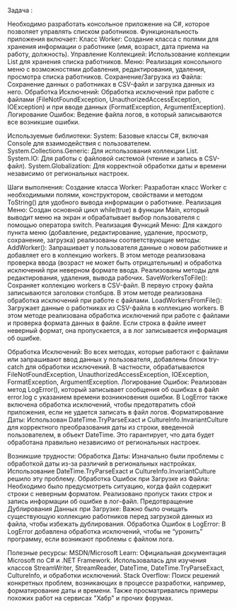 Задача :

Необходимо разработать консольное приложение на C#, которое позволяет управлять списком работников. Функциональность приложения включает:
Класс Worker: Создание класса с полями для хранения информации о работнике (имя, возраст, дата приема на работу, должность).
Управление Коллекцией: Использование коллекции List<Worker> для хранения списка работников.
Меню: Реализация консольного меню с возможностями добавления, редактирования, удаления, просмотра списка работников.
Сохранение/Загрузка из Файла: Сохранение данных о работниках в CSV-файл и загрузка данных из него.
Обработка Исключений: Обработка исключений при работе с файлами (FileNotFoundException, UnauthorizedAccessException, IOException) и при вводе данных (FormatException, ArgumentException).
Логирование Ошибок: Ведение файла логов, в который записываются все возникшие ошибки.

Используемые библиотеки:
System: Базовые классы C#, включая Console для взаимодействия с пользователем.
System.Collections.Generic: Для использования коллекции List<Worker>.
System.IO: Для работы с файловой системой (чтение и запись в CSV-файл).
System.Globalization: Для корректной обработки даты и времени независимо от региональных настроек.

Шаги выполнения:
Создание класса Worker: Разработан класс Worker с необходимыми полями, конструктором, свойствами и методом ToString() для удобного вывода информации о работнике.
Реализация Меню: Создан основной цикл while(true) в функции Main, который выводит меню на экран и обрабатывает выбор пользователя с помощью оператора switch.
Реализация Функций Меню: Для каждого пункта меню (добавление, редактирование, удаление, просмотр, сохранение, загрузка) реализованы соответствующие методы:
AddWorker(): Запрашивает у пользователя данные о новом работнике и добавляет его в коллекцию workers. В этом методе реализована проверка ввода (возраст не может быть отрицательным) и обработка исключений при неверном формате ввода.
Реализованы методы для редактирования, удаления, вывода рабочих.
SaveWorkersToFile(): Сохраняет коллекцию workers в CSV-файл. В первую строку файла записываются заголовки столбцов. В этом методе реализована обработка исключений при работе с файлами.
LoadWorkersFromFile(): Загружает данные о работниках из CSV-файла в коллекцию workers. В этом методе реализована обработка исключений при работе с файлами и проверка формата данных в файле. Если строка в файле имеет неверный формат, она пропускается, а в лог записывается информация об ошибке.

Обработка Исключений: Во всех методах, которые работают с файлами или запрашивают ввод данных у пользователя, добавлены блоки try-catch для обработки исключений. В частности, обрабатываются FileNotFoundException, UnauthorizedAccessException, IOException, FormatException, ArgumentException.
Логирование Ошибок: Реализован метод LogError(), который записывает сообщения об ошибках в файл error.log с указанием времени возникновения ошибки. В LogError также включена обработка исключений, чтобы предотвратить сбой приложения, если не удается записать в файл логов.
Форматирование Даты: Использован DateTime.TryParseExact и CultureInfo.InvariantCulture для корректного преобразования даты из строки, введенной пользователем, в объект DateTime. Это гарантирует, что дата будет обработана правильно независимо от региональных настроек.

Возникшие трудности:
Обработка Даты: Изначально были проблемы с обработкой даты из-за различий в региональных настройках. Использование DateTime.TryParseExact и CultureInfo.InvariantCulture решило эту проблему.
Обработка Ошибок при Загрузке из Файла: Необходимо было предусмотреть ситуацию, когда файл содержит строки с неверным форматом. Реализовано пропуск таких строк и запись информации об ошибке в лог-файл.
Предотвращение Дублирования Данных при Загрузке: Важно было очищать существующую коллекцию работников перед загрузкой данных из файла, чтобы избежать дублирования.
Обработка Ошибок в LogError: В LogError добавлена обработка исключений, чтобы не “уронить” программу, если возникают проблемы с файлом лога.

Полезные ресурсы:
MSDN/Microsoft Learn: Официальная документация Microsoft по C# и .NET Framework. Использовалась для изучения классов StreamWriter, StreamReader, DateTime, DateTime.TryParseExact, CultureInfo, и обработки исключений.
Stack Overflow: Поиск решений конкретных проблем, возникающих в процессе разработки, например, форматирование даты и времени.
Также просматривались примеры похожих работ на сервисах "Хабр" и прочих форумах.
